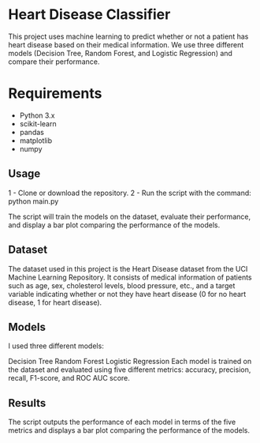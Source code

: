 # Heart Disease Classifier

This project uses machine learning to predict whether or not a patient has heart disease based on their medical information. We use three different models (Decision Tree, Random Forest, and Logistic Regression) and compare their performance.

# Requirements

- Python 3.x
- scikit-learn
- pandas
- matplotlib
- numpy

## Usage

1 - Clone or download the repository.
2 - Run the script with the command: python main.py

The script will train the models on the dataset, evaluate their performance, and display a bar plot comparing the performance of the models.

## Dataset

The dataset used in this project is the Heart Disease dataset from the UCI Machine Learning Repository. It consists of medical information of patients such as age, sex, cholesterol levels, blood pressure, etc., and a target variable indicating whether or not they have heart disease (0 for no heart disease, 1 for heart disease).

## Models

I used three different models:

Decision Tree
Random Forest
Logistic Regression
Each model is trained on the dataset and evaluated using five different metrics: accuracy, precision, recall, F1-score, and ROC AUC score.

## Results

The script outputs the performance of each model in terms of the five metrics and displays a bar plot comparing the performance of the models.

